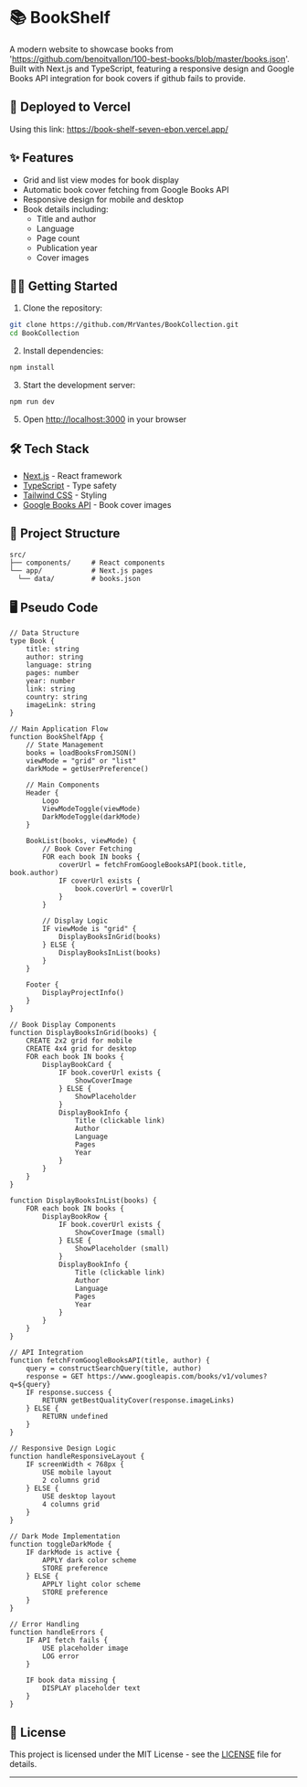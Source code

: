 # 📚 BookShelf

A modern website to showcase books from 'https://github.com/benoitvallon/100-best-books/blob/master/books.json'. Built with Next.js and TypeScript, featuring a responsive design and Google Books API integration for book covers if github fails to provide.

## 🚀 Deployed to Vercel

Using this link: https://book-shelf-seven-ebon.vercel.app/

## ✨ Features

- Grid and list view modes for book display
- Automatic book cover fetching from Google Books API
- Responsive design for mobile and desktop
- Book details including:
  - Title and author
  - Language
  - Page count
  - Publication year
  - Cover images

## 🏃🏾 Getting Started

1. Clone the repository:

```bash
git clone https://github.com/MrVantes/BookCollection.git
cd BookCollection
```

2. Install dependencies:

```bash
npm install
```

3. Start the development server:

```bash
npm run dev
```

5. Open [http://localhost:3000](http://localhost:3000) in your browser

## 🛠️ Tech Stack

- [Next.js](https://nextjs.org/) - React framework
- [TypeScript](https://www.typescriptlang.org/) - Type safety
- [Tailwind CSS](https://tailwindcss.com/) - Styling
- [Google Books API](https://developers.google.com/books) - Book cover images

## 📖 Project Structure

```
src/
├── components/     # React components
└── app/            # Next.js pages
  └── data/         # books.json
```

## 🖥️ Pseudo Code

```
// Data Structure
type Book {
    title: string
    author: string
    language: string
    pages: number
    year: number
    link: string
    country: string
    imageLink: string
}

// Main Application Flow
function BookShelfApp {
    // State Management
    books = loadBooksFromJSON()
    viewMode = "grid" or "list"
    darkMode = getUserPreference()

    // Main Components
    Header {
        Logo
        ViewModeToggle(viewMode)
        DarkModeToggle(darkMode)
    }

    BookList(books, viewMode) {
        // Book Cover Fetching
        FOR each book IN books {
            coverUrl = fetchFromGoogleBooksAPI(book.title, book.author)
            IF coverUrl exists {
                book.coverUrl = coverUrl
            }
        }

        // Display Logic
        IF viewMode is "grid" {
            DisplayBooksInGrid(books)
        } ELSE {
            DisplayBooksInList(books)
        }
    }

    Footer {
        DisplayProjectInfo()
    }
}

// Book Display Components
function DisplayBooksInGrid(books) {
    CREATE 2x2 grid for mobile
    CREATE 4x4 grid for desktop
    FOR each book IN books {
        DisplayBookCard {
            IF book.coverUrl exists {
                ShowCoverImage
            } ELSE {
                ShowPlaceholder
            }
            DisplayBookInfo {
                Title (clickable link)
                Author
                Language
                Pages
                Year
            }
        }
    }
}

function DisplayBooksInList(books) {
    FOR each book IN books {
        DisplayBookRow {
            IF book.coverUrl exists {
                ShowCoverImage (small)
            } ELSE {
                ShowPlaceholder (small)
            }
            DisplayBookInfo {
                Title (clickable link)
                Author
                Language
                Pages
                Year
            }
        }
    }
}

// API Integration
function fetchFromGoogleBooksAPI(title, author) {
    query = constructSearchQuery(title, author)
    response = GET https://www.googleapis.com/books/v1/volumes?q=${query}
    IF response.success {
        RETURN getBestQualityCover(response.imageLinks)
    } ELSE {
        RETURN undefined
    }
}

// Responsive Design Logic
function handleResponsiveLayout {
    IF screenWidth < 768px {
        USE mobile layout
        2 columns grid
    } ELSE {
        USE desktop layout
        4 columns grid
    }
}

// Dark Mode Implementation
function toggleDarkMode {
    IF darkMode is active {
        APPLY dark color scheme
        STORE preference
    } ELSE {
        APPLY light color scheme
        STORE preference
    }
}

// Error Handling
function handleErrors {
    IF API fetch fails {
        USE placeholder image
        LOG error
    }

    IF book data missing {
        DISPLAY placeholder text
    }
}
```

## 📝 License

This project is licensed under the MIT License - see the [LICENSE](LICENSE) file for details.

---
